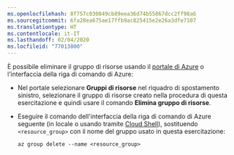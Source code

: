 ```yaml
---
ms.openlocfilehash: 8f757c030849cb89eea36d74b55867dcc2ff98a6
ms.sourcegitcommit: 6fa28ea675ae17ffb9ac825415e2e26a3dfe7107
ms.translationtype: HT
ms.contentlocale: it-IT
ms.lasthandoff: 02/04/2020
ms.locfileid: "77013800"
---
```

È possibile eliminare il gruppo di risorse usando il [portale di Azure](https://portal.azure.com) o l'interfaccia della riga di comando di Azure:

- Nel portale selezionare **Gruppi di risorse** nel riquadro di spostamento sinistro, selezionare il gruppo di risorse creato nella procedura di questa esercitazione e quindi usare il comando **Elimina gruppo di risorse**.

- Eseguire il comando dell'interfaccia della riga di comando di Azure seguente (in locale o usando tramite [Cloud Shell](/azure/cloud-shell/overview)), sostituendo `<resource_group>` con il nome del gruppo usato in questa esercitazione:

    ```azurecli
    az group delete --name <resource_group>
    ```
